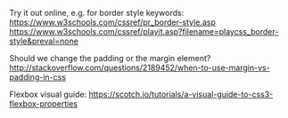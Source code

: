 

Try it out online, e.g. for border style keywords:
https://www.w3schools.com/cssref/pr_border-style.asp
https://www.w3schools.com/cssref/playit.asp?filename=playcss_border-style&preval=none

Should we change the padding or the margin element?
http://stackoverflow.com/questions/2189452/when-to-use-margin-vs-padding-in-css

Flexbox visual guide:
https://scotch.io/tutorials/a-visual-guide-to-css3-flexbox-properties
